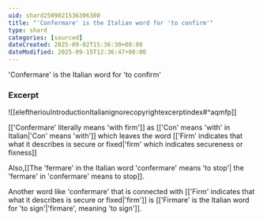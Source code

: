 ```yaml
---
uid: shard2509021536306380
title: "'Confermare' is the Italian word for 'to confirm'"
type: shard
categories: [sourced]
dateCreated: 2025-09-02T15:36:30+08:00
dateModified: 2025-09-15T12:36:47+08:00
---
```

'Confermare' is the Italian word for 'to confirm'

### Excerpt
![[eleftheriouIntroductionItalianignorecopyrightexcerptindex#^aqmfp]]

[['Confermare' literally means 'with firm']] as [['Con' means 'with' in Italian|'Con' means 'with']] which leaves the word [['Firm' indicates that what it describes is secure or fixed|'firm' which indicates secureness or fixness]]

Also,[[The 'fermare' in the Italian word 'confermare' means 'to stop'| the 'fermare' in 'confermare' means to stop]].

Another word like 'confermare' that is connected with [['Firm' indicates that what it describes is secure or fixed|'firm']] is [['Firmare' is the Italian word for 'to sign'|'firmare', meaning 'to sign']].